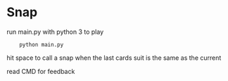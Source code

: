 # Snap
run main.py with python 3 to play
```
    python main.py
```

hit space to call a snap
when the last cards suit is the same as the current 


read CMD for feedback
